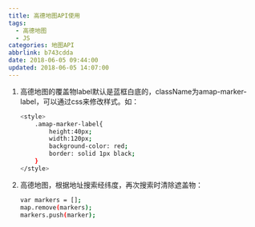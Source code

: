 ```yaml
---
title: 高德地图API使用
tags:
  - 高德地图
  - JS
categories: 地图API
abbrlink: b743cdda
date: 2018-06-05 09:44:00
updated: 2018-06-05 14:07:00
---
```


1. 高德地图的覆盖物label默认是蓝框白底的，className为amap-marker-label，可以通过css来修改样式。如：
    ``` bash
    <style>
        .amap-marker-label{
            height:40px;
            width:120px;
            background-color: red;
            border: solid 1px black;
        }
    </style>
    ```

2. 高德地图，根据地址搜索经纬度，再次搜索时清除遮盖物：
    ``` bash
    var markers = [];	
    map.remove(markers);	
    markers.push(marker);
    ```	